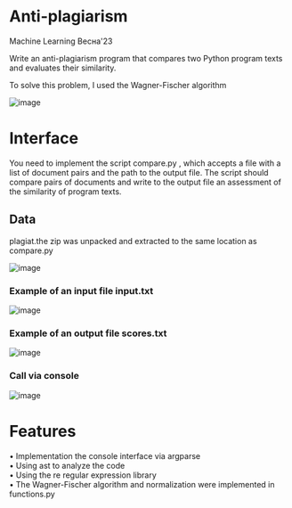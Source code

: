 # Anti-plagiarism
Machine Learning Весна'23

Write an anti-plagiarism program that compares two Python program texts and evaluates their similarity.

To solve this problem, I used the Wagner-Fischer algorithm

![image](https://user-images.githubusercontent.com/83032359/211209946-95e446d2-108c-4d68-97e5-f6d87184193a.png)


# Interface
You need to implement the script compare.py , which accepts a file with a list of document pairs and the path to the output file. The script should compare pairs of documents and write to the output file an assessment of the similarity of program texts.

## Data
plagiat.the zip was unpacked and extracted to the same location as compare.py

![image](https://user-images.githubusercontent.com/83032359/211210386-7f7629ab-b596-4e6b-8df2-01c42d3df8e7.png)


### Example of an input file input.txt
![image](https://user-images.githubusercontent.com/83032359/211210521-ff40f662-65ba-490c-b8cb-c7030206c570.png)

### Example of an output file scores.txt
![image](https://user-images.githubusercontent.com/83032359/211210574-1680338d-1939-4f82-87c4-215ea420ea39.png)

### Call via console
![image](https://user-images.githubusercontent.com/83032359/211210776-b0273fe5-83e4-4d5e-91ec-fd1a2a42027c.png)


# Features

• Implementation the console interface via argparse  
•	Using ast to analyze the code  
• Using the re regular expression library  
• The Wagner-Fischer algorithm and normalization were implemented in functions.py
